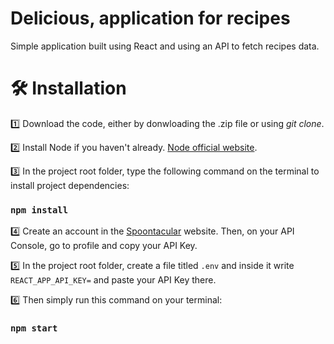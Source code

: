 # Delicious, application for recipes

Simple application built using React and using an API to fetch recipes data.

# 🛠️ Installation

1️⃣ Download the code, either by donwloading the .zip file or using <i>git clone</i>.

2️⃣ Install Node if you haven't already. <a href="https://nodejs.org/en/">Node official website<a>.

3️⃣ In the project root folder, type the following command on the terminal to install project dependencies:

### `npm install`
  
4️⃣ Create an account in the <a href="https://spoonacular.com/food-api">Spoontacular</a> website. Then, on your API Console, go to profile and copy your API Key.
  
5️⃣ In the project root folder, create a file titled `.env` and inside it write `REACT_APP_API_KEY=` and paste your API Key there.
  
6️⃣ Then simply run this command on your terminal:
  
### `npm start`
